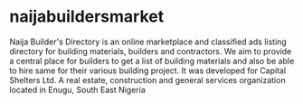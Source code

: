 # naijabuildersmarket
Naija Builder's Directory is an online marketplace and classified ads listing directory for building materials, builders and contractors.  We aim to provide a  central place for builders to get a list of building materials and also be able to hire same for their various building project. It was developed for Capital Shelters Ltd. A real estate, construction and general services organization located in Enugu, South East Nigeria
